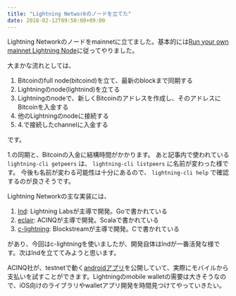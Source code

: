 ```yaml
---
title: "Lightning Networkのノードを立てた"
date: 2018-02-12T09:50:00+09:00
---
```


Lightning Networkのノードをmainnetに立てました。基本的には[Run your own mainnet Lightning Node](https://medium.com/@dougvk/run-your-own-mainnet-lightning-node-2d2eab628a8b)に従ってやりました。

<!--more-->

大まかな流れとしては、

1. Bitcoinのfull node(bitcoind)を立て、最新のblockまで同期する
2. Lightningのnode(lightnind)を立てる
3. Lightningのnodeで、新しくBitcoinのアドレスを作成し、そのアドレスにBitcoinを入金する
4. 他のLightningのnodeに接続する
5. 4.で接続したchannelに入金する

です。

1.の同期と、Bitcoinの入金に結構時間がかかります。
あと記事内で使われている `lightning-cli getpeers` は、 `lightning-cli listpeers` に名前が変わった様です。
今後も名前が変わる可能性は十分にあるので、 `lightning-cli help` で確認するのが良さそうです。

Lightning Networkの主な実装には、

1. [lnd](https://github.com/lightningnetwork/lnd): Lightning Labsが主導で開発。Goで書かれている
2. [eclair](https://github.com/ACINQ/eclair): ACINQが主導で開発。Scalaで書かれている
3. [c-lightning](https://github.com/ElementsProject/lightning): Blockstreamが主導で開発。Cで書かれている

があり、今回はc-lightningを使いましたが、開発自体はlndが一番活発な様です。次はlndを立ててみようと思います。

ACINQ社が、testnetで動く[androidアプリ](https://play.google.com/store/apps/details?id=fr.acinq.eclair.wallet)を公開していて、実際にモバイルから支払いを試すことができます。Lightningのmobile walletの需要は大きそうなので、iOS向けのライブラリやwalletアプリ開発を時間見つけてやっていきたい。

